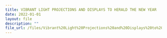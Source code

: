 ```yaml
---
title: VIBRANT LIGHT PROJECTIONS AND DISPLAYS TO HERALD THE NEW YEAR
date: 2022-01-01
layout: file
description: ""
file_url: /files/Vibrant%20Light%20Projections%20and%20Displays%20to%20Herald%20The%20New%20Year%20at%20the%20Marina%20Bay%20Singapore%20Countdown%202022.pdf
---
```

